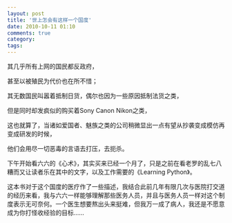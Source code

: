```yaml
---
layout: post
title: '世上怎会有这样一个国度'
date: 2010-10-11 01:10
comments: true
category: 
tags:
---
```

    

其几乎所有上网的国民都反政府，

 

甚至以被殖民为代价也在所不惜；

 

其无数国民叫嚣着抵制日货，偶尔也因为一些原因抵制法货之类，

 

但是同时却发疯似的购买着Sony Canon Nikon之类，

 

这也就算了，当诸如爱国者、魅族之类的公司稍微显出一点有望从抄袭变成模仿再变成研发的时候，

 

他们会用尽一切恶毒的言语去打压，去扼杀。

 

 

下午开始看六六的《心术》，其实买来已经一个月了，只是之前在看老罗的乱七八糟而又让读者乐在其中的文字，以及工作需要的《Learning Python》。

 

这本书对于这个国度的医疗作了一些描述，我结合此前几年有限几次与医院打交道的经历来看，我与六六一样能够理解那些医务人员，并且与医务人员一样对这个制度表示无可奈何。一个医生想要熬出头来挺难，但我万一成了病人，我还是不愿意成为你打怪收经验的目标……
